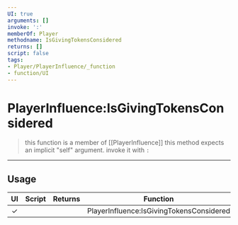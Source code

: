 ```yaml
---
UI: true
arguments: []
invoke: ':'
memberOf: Player
methodname: IsGivingTokensConsidered
returns: []
script: false
tags:
- Player/PlayerInfluence/_function
- function/UI
---
```

# PlayerInfluence:IsGivingTokensConsidered
> this function is a member of [[PlayerInfluence]]
> this method expects an implicit "self" argument. invoke it with `:`
-----
## Usage
|  UI | Script | Returns | Function | Arguments |
|:---:|:------:|-------:|:--------:|:---------|
|✓| ||PlayerInfluence:IsGivingTokensConsidered||
